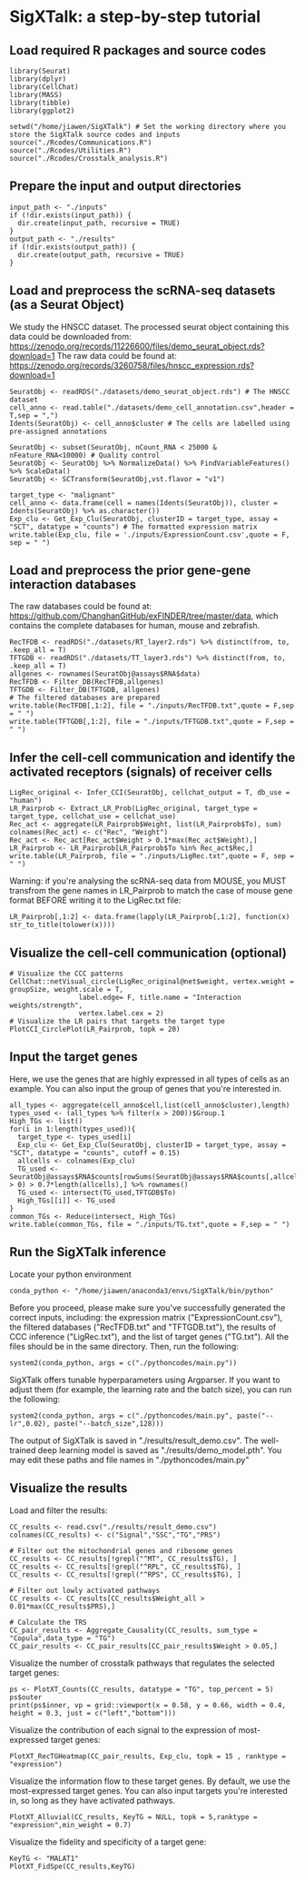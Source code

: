 # SigXTalk: a step-by-step tutorial

## Load required R packages and source codes 
```
library(Seurat)
library(dplyr)
library(CellChat)
library(MASS)
library(tibble)
library(ggplot2)

setwd("/home/jiawen/SigXTalk") # Set the working directory where you store the SigXTalk source codes and inputs
source("./Rcodes/Communications.R")
source("./Rcodes/Utilities.R")
source("./Rcodes/Crosstalk_analysis.R")
```
## Prepare the input and output directories 
```
input_path <- "./inputs"
if (!dir.exists(input_path)) {
  dir.create(input_path, recursive = TRUE)
}
output_path <- "./results"
if (!dir.exists(output_path)) {
  dir.create(output_path, recursive = TRUE)
} 
```
## Load and preprocess the scRNA-seq datasets (as a Seurat Object) 
We study the HNSCC dataset. The processed seurat object containing this data could be downloaded from: https://zenodo.org/records/11226600/files/demo_seurat_object.rds?download=1
The raw data could be found at: https://zenodo.org/records/3260758/files/hnscc_expression.rds?download=1
```
SeuratObj <- readRDS("./datasets/demo_seurat_object.rds") # The HNSCC dataset
cell_anno <- read.table("./datasets/demo_cell_annotation.csv",header = T,sep = ",")
Idents(SeuratObj) <- cell_anno$cluster # The cells are labelled using pre-assigned annotations

SeuratObj <- subset(SeuratObj, nCount_RNA < 25000 & nFeature_RNA<10000) # Quality control
SeuratObj <- SeuratObj %>% NormalizeData() %>% FindVariableFeatures() %>% ScaleData()
SeuratObj <- SCTransform(SeuratObj,vst.flavor = "v1")

target_type <- "malignant"
cell_anno <- data.frame(cell = names(Idents(SeuratObj)), cluster = Idents(SeuratObj) %>% as.character())
Exp_clu <- Get_Exp_Clu(SeuratObj, clusterID = target_type, assay = "SCT", datatype = "counts") # The formatted expression matrix
write.table(Exp_clu, file = './inputs/ExpressionCount.csv',quote = F, sep = " ")
```

## Load and preprocess the prior gene-gene interaction databases
The raw databases could be found at: https://github.com/ChanghanGitHub/exFINDER/tree/master/data, which contains the complete databases for human, mouse and zebrafish.
```
RecTFDB <- readRDS("./datasets/RT_layer2.rds") %>% distinct(from, to, .keep_all = T)
TFTGDB <- readRDS("./datasets/TT_layer3.rds") %>% distinct(from, to, .keep_all = T)
allgenes <- rownames(SeuratObj@assays$RNA$data)
RecTFDB <- Filter_DB(RecTFDB,allgenes)
TFTGDB <- Filter_DB(TFTGDB, allgenes)
# The filtered databases are prepared
write.table(RecTFDB[,1:2], file = "./inputs/RecTFDB.txt",quote = F,sep = " ")
write.table(TFTGDB[,1:2], file = "./inputs/TFTGDB.txt",quote = F,sep = " ")
```

## Infer the cell-cell communication and identify the activated receptors (signals) of receiver cells
```
LigRec_original <- Infer_CCI(SeuratObj, cellchat_output = T, db_use = "human")
LR_Pairprob <- Extract_LR_Prob(LigRec_original, target_type = target_type, cellchat_use = cellchat_use)
Rec_act <- aggregate(LR_Pairprob$Weight, list(LR_Pairprob$To), sum)
colnames(Rec_act) <- c("Rec", "Weight")
Rec_act <- Rec_act[Rec_act$Weight > 0.1*max(Rec_act$Weight),]
LR_Pairprob <- LR_Pairprob[LR_Pairprob$To %in% Rec_act$Rec,]
write.table(LR_Pairprob, file = "./inputs/LigRec.txt",quote = F, sep = " ")
```
Warning: if you're analysing the scRNA-seq data from MOUSE, you MUST transfrom the gene names in LR_Pairprob to match the case of mouse gene format BEFORE writing it to the LigRec.txt file:
```
LR_Pairprob[,1:2] <- data.frame(lapply(LR_Pairprob[,1:2], function(x) str_to_title(tolower(x))))
```
## Visualize the cell-cell communication (optional)
```
# Visualize the CCC patterns
CellChat::netVisual_circle(LigRec_original@net$weight, vertex.weight = groupSize, weight.scale = T, 
                 label.edge= F, title.name = "Interaction weights/strength",
                 vertex.label.cex = 2) 
# Visualize the LR pairs that targets the target type
PlotCCI_CirclePlot(LR_Pairprob, topk = 20)
```

## Input the target genes
Here, we use the genes that are highly expressed in all types of cells as an example. You can also input the group of genes that you're interested in.
```
all_types <- aggregate(cell_anno$cell,list(cell_anno$cluster),length)
types_used <- (all_types %>% filter(x > 200))$Group.1
High_TGs <- list()
for(i in 1:length(types_used)){
  target_type <- types_used[i]
  Exp_clu <- Get_Exp_Clu(SeuratObj, clusterID = target_type, assay = "SCT", datatype = "counts", cutoff = 0.15)
  allcells <- colnames(Exp_clu)
  TG_used <- SeuratObj@assays$RNA$counts[rowSums(SeuratObj@assays$RNA$counts[,allcells] > 0) > 0.7*length(allcells),] %>% rownames()
  TG_used <- intersect(TG_used,TFTGDB$To)
  High_TGs[[i]] <- TG_used
}
common_TGs <- Reduce(intersect, High_TGs)
write.table(common_TGs, file = "./inputs/TG.txt",quote = F,sep = " ")
```

## Run the SigXTalk inference
Locate your python environment
```
conda_python <- "/home/jiawen/anaconda3/envs/SigXTalk/bin/python"
```
Before you proceed, please make sure you've successfully generated the correct inputs, including: the expression matrix ("ExpressionCount.csv"), the filtered databases ("RecTFDB.txt" and "TFTGDB.txt"), the results of CCC inference ("LigRec.txt"), and the list of target genes ("TG.txt"). All the files should be in the same directory. Then, run the following:
```
system2(conda_python, args = c("./pythoncodes/main.py"))
```
SigXTalk offers tunable hyperparameters using Argparser. If you want to adjust them (for example, the learning rate and the batch size), you can run the following:
```
system2(conda_python, args = c("./pythoncodes/main.py", paste("--lr",0.02), paste("--batch_size",128)))

```
The output of SigXTalk is saved in "./results/result_demo.csv". The well-trained deep learning model is saved as "./results/demo_model.pth". You may edit these paths and file names in "./pythoncodes/main.py"

## Visualize the results
Load and filter the results:
```
CC_results <- read.csv("./results/result_demo.csv")
colnames(CC_results) <- c("Signal","SSC","TG","PRS")

# Filter out the mitochondrial genes and ribosome genes
CC_results <- CC_results[!grepl("^MT", CC_results$TG), ]
CC_results <- CC_results[!grepl("^RPL", CC_results$TG), ]
CC_results <- CC_results[!grepl("^RPS", CC_results$TG), ]

# Filter out lowly activated pathways
CC_results <- CC_results[CC_results$Weight_all > 0.01*max(CC_results$PRS),]

# Calculate the TRS
CC_pair_results <- Aggregate_Causality(CC_results, sum_type = "Copula",data_type = "TG")
CC_pair_results <- CC_pair_results[CC_pair_results$Weight > 0.05,]
```
Visualize the number of crosstalk pathways that regulates the selected target genes:
```
ps <- PlotXT_Counts(CC_results, datatype = "TG", top_percent = 5)
ps$outer
print(ps$inner, vp = grid::viewport(x = 0.58, y = 0.66, width = 0.4, height = 0.3, just = c("left","bottom")))
```
Visualize the contribution of each signal to the expression of most-expressed target genes:
```
PlotXT_RecTGHeatmap(CC_pair_results, Exp_clu, topk = 15 , ranktype = "expression")
```
Visualize the information flow to these target genes. By default, we use the most-expressed target genes. You can also input targets you're interested in, so long as they have activated pathways.
```
PlotXT_Alluvial(CC_results, KeyTG = NULL, topk = 5,ranktype = "expression",min_weight = 0.7)
```
Visualize the fidelity and specificity of a target gene:
```
KeyTG <- "MALAT1"
PlotXT_FidSpe(CC_results,KeyTG)
```
